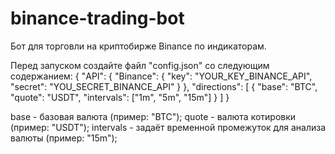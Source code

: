 # binance-trading-bot

Бот для торговли на криптобирже Binance по индикаторам.

Перед запуском создайте файл "config.json" со следующим содержанием:
{
"API": {
"Binance": {
"key": "YOUR_KEY_BINANCE_API",
"secret": "YOU_SECRET_BINANCE_API"
}
},
"directions": [
{
"base": "BTC",
"quote": "USDT",
"intervals": ["1m", "5m", "15m"]
}
]
}

base - базовая валюта (пример: "BTC");
quote - валюта котировки (пример: "USDT");
intervals - задаёт временной промежуток для анализа валюты (пример: "15m");
